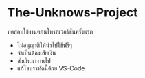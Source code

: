 # The-Unknows-Project
ทดสอบใช้งานคอนโทรลเวอร์ชั่นครั้งแรก

* ไม่อนุญาติให้นำไปใช้ฟรีๆ
* จำเป็นต้องเสียเงิน
* ส่งเงินมางานไป
* แก้ไขบรรทัดนี้ด้วย VS-Code